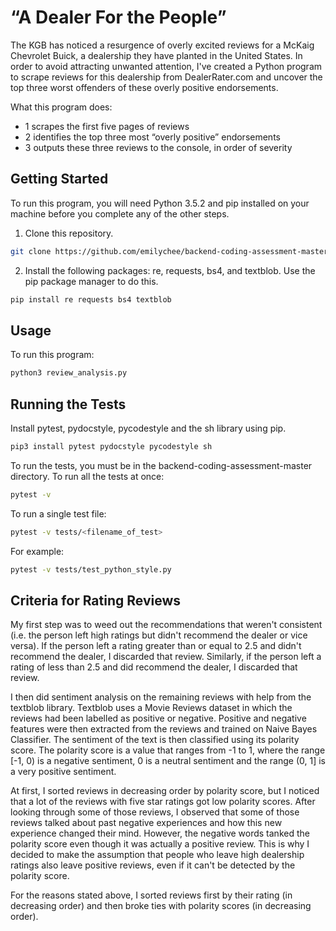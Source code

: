 # “A Dealer For the People”

The KGB has noticed a resurgence of overly excited reviews for a McKaig Chevrolet Buick, a dealership they have planted in the United States. In order to avoid attracting unwanted attention, I've created a Python program to scrape reviews for this dealership from DealerRater.com and uncover the top three worst offenders of these overly positive endorsements.

What this program does:

- 1 scrapes the first five pages of reviews
- 2 identifies the top three most “overly positive” endorsements
- 3 outputs these three reviews to the console, in order of severity

## Getting Started

To run this program, you will need Python 3.5.2 and pip installed on your machine before you complete any of the other steps.

1. Clone this repository.
```bash
git clone https://github.com/emilychee/backend-coding-assessment-master.git
```

2. Install the following packages: re, requests, bs4, and textblob. Use the pip package manager to do this.

```bash
pip install re requests bs4 textblob
```

## Usage

To run this program:
```bash
python3 review_analysis.py
```

## Running the Tests

Install pytest, pydocstyle, pycodestyle and the sh library using pip.
```bash
pip3 install pytest pydocstyle pycodestyle sh
```

To run the tests, you must be in the backend-coding-assessment-master directory.
To run all the tests at once:
```bash
pytest -v
```
To run a single test file:
```bash
pytest -v tests/<filename_of_test>
```
For example:
```bash
pytest -v tests/test_python_style.py
```

## Criteria for Rating Reviews

My first step was to weed out the recommendations that weren't consistent (i.e. the person left high ratings but didn't recommend the dealer or vice versa). If the person left a rating greater than or equal to 2.5 and didn't recommend the dealer, I discarded that review. Similarly, if the person left a rating of less than 2.5 and did recommend the dealer, I discarded that review.

I then did sentiment analysis on the remaining reviews with help from the textblob library. Textblob uses a Movie Reviews dataset in which the reviews had been labelled as positive or negative. Positive and negative features were then extracted from the reviews and trained on Naive Bayes Classifier. The sentiment of the text is then classified using its polarity score. The polarity score is a value that ranges from -1 to 1, where the range [-1, 0) is a negative sentiment, 0 is a neutral sentiment and the range (0, 1] is a very positive sentiment.

At first, I sorted reviews in decreasing order by polarity score, but I noticed that a lot of the reviews with five star ratings got low polarity scores. After looking through some of those reviews, I observed that some of those reviews talked about past negative experiences and how this new experience changed their mind. However, the negative words tanked the polarity score even though it was actually a positive review. This is why I decided to make the assumption that people who leave high dealership ratings also leave positive reviews, even if it can't be detected by the polarity score.

For the reasons stated above, I sorted reviews first by their rating (in decreasing order) and then broke ties with polarity scores (in decreasing order). 